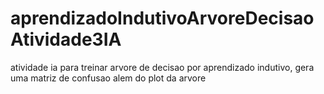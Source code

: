 # aprendizadoIndutivoArvoreDecisaoAtividade3IA
atividade ia para treinar arvore de decisao por aprendizado indutivo, gera uma matriz de confusao alem do plot da arvore
